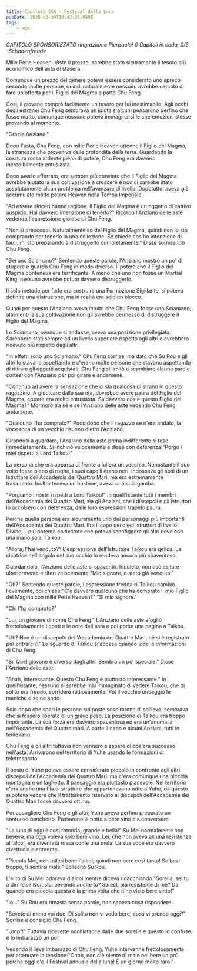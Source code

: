 ```yaml
---
title: Capitolo 566 – Festival della Luna
pubDate: 2025-03-20T10:43:25.099Z
tags:
    - mga
---
```



<em>CAPITOLO SPONSORIZZATO ringraziamo Pierpaolo!
0 Capitoli in coda, 0/3
-Schadenfreude</em>


Mille Perle Heaven. Visto il prezzo, sarebbe stato sicuramente il tesoro più economico dell'asta di stasera.


Comunque un prezzo del genere poteva essere considerato uno spreco secondo molte persone, quindi naturalmente nessuno avrebbe cercato di fare un'offerta per il Figlio del Magma a parte Chu Feng.


Così, il giovane comprò facilmente un tesoro per lui inestimabile. Agli occhi degli estranei Chu Feng sembrava un idiota e alcuni pensarono perfino che fosse matto, comunque nessuno poteva immaginarsi le che emozioni stesse provando al momento.


"Grazie Anziano."


Dopo l'asta, Chu Feng, con mille Perle Heaven ottenne il Figlio del Magma, la stranezza che proveniva dalle profondità della terra. Guardando la creatura rossa ardente piena di potere, Chu Feng era davvero incredibilmente entusiasta.


Dopo averlo afferrato, era sempre più convinto che il Figlio del Magma avrebbe aiutato la sua coltivazione a crescere e non ci sarebbe stato assolutamente alcun problema nell'avanzare di livello. Dopotutto, aveva già accumulato molto potere Heaven nella Tomba Imperiale.


"Ad essere sinceri hanno ragione. Il Figlio del Magma è un oggetto di cattivo auspicio. Hai davvero intenzione di tenerlo?" Ricordò l'Anziano delle aste vedendo l'espressione gioiosa di Chu Feng.


"Non si preoccupi. Naturalmente so del Figlio del Magma, quindi non lo sto comprando per tenerlo in una collezione. Se chiede cos'ho intenzione di farci, mi sto preparando a distruggerlo completamente." Disse sorridendo Chu Feng.


"Sei uno Sciamano?" Sentendo queste parole, l'Anziano mostrò un po' di stupore e guardò Chu Feng in modo diverso. Il potere che il Figlio del Magma conteneva era terrificante. A meno che uno non fosse un Martial King, nessuno avrebbe potuto davvero distruggerlo.


Il solo metodo per farlo era costruire una Formazione Sigillante, si poteva definire una distruzione, ma in realtà era solo un blocco.


Qundi per questo l'Anziano aveva intuito che Chu Feng fosse uno Sciamano, altrimenti la sua coltivazione non gli avrebbe permesso di distruggere il Figlio del Magma.


Lo Sciamano, ovunque si andasse, aveva una posizione privilegiata. Sarebbero stati sempre ad un livello superiore rispetto agli altri e avrebbero ricevuto più rispetto dagli altri.


"In effetti sono uno Sciamano." Chu Feng sorrise, ma dato che Su Rou e gli altri lo stavano aspettando e c'erano molte persone che stavano aspettando di ritirare gli oggetti acquistati, Chu Feng si limitò a scambiare alcune parole cortesi con l'Anziano per poi girare e andarsene.


"Continuo ad avere la sensazione che ci sia qualcosa di strano in questo ragazzino. A giudicare dalla sua età, dovrebbe avere paura del Figlio del Magma, eppure era molto entusiasta. Sa davvero cos'è questo Figlio del Magma?" Mormorò tra sé e sé l'Anziano delle aste vedendo Chu Feng andarsene.


"Qualcuno l'ha comprato?" Poco dopo che il ragazzo se n'era andato, la voce roca di un vecchio risuonò dietro l'Anziano.


Girandosi a guardare, l'Anziano delle aste prima indifferente si tese immediatamente. Si inchinò velocemente e disse con deferenza:"Porgo i miei rispetti a Lord Taikou!"


La persona che era apparsa di fronte a lui era un vecchio. Nonostante il suo volto fosse pieno di rughe, i suoi capelli erano neri. Indossava gli abiti di un Istruttore dell'Accademia dei Quattro Mari, ma era estremamente trasandato. Inoltre teneva un bastone, aveva una sola gamba.


"Porgiamo i nostri rispetti a Lord Taikou!" In quell'istante tutti i membri dell'Accademia dei Quattro Mari, sia gli Anziani, che i discepoli e gli istruttori lo accolsero con deferenza, dalle loro espressioni trapelò paura.


Perché quella persona era sicuramente uno dei personaggi più importanti dell'Accademia dei Quattro Mari. Era il capo dei dieci Istruttori di livello Divino, il più potente coltivatore che poteva sconfiggere gli altri nove con una mano sola, Taikou.


"Allora, l'hai venduto?" L'espressione dell'Istruttore Taikou era gelida. La cicatrice nell'angolo del suo occhio lo rendeva ancora più spaventoso.


Guardandolo, l'Anziano delle aste si spaventò. Inquieto, non osò esitare ulteriormente e riferì velocemente:"Mio signore, è stato già venduto."


"Oh?" Sentendo queste parole, l'espressione fredda di Taikou cambiò lievemente, poi chiese:"C'è davvero qualcuno che ha comprato il mio Figlio del Magma con mille Perle Heaven?"
"Sì mio signore."


"Chi l'ha comprato?"


"Lui, un giovane di nome Chu Feng." L'Anziano delle aste sfogliò frettolosamente i conti e le note dell'asta e poi porse una pagina a Taikou.


"Uh? Non è un discepolo dell'Accademia dei Quattro Mari, né si è registrato per entrarci?!" Lo sguardo di Taikou si accese quando vide le informazioni di Chu Feng.


"Sì. Quel giovane è diverso dagli altri. Sembra un po' speciale." Disse l'Anziano delle aste.


"Ahah, interessante. Questo Chu Feng è piuttosto interessante." In quell'istante, nessuno si sarebbe mai immaginato di vedere Taikou, che di solito era freddo, sorridere radiosamente. Poi il vecchio ondeggiò le maniche e se ne andò.


Solo dopo che sparì le persone sul posto sospirarono di sollievo, sembrava che si fossero liberate di un grave peso. La posizione di Taikou era troppo importante. La sua forza era davvero spaventosa ed era un'anomalia nell'Accademia dei Quattro mari. A parte il capo e alcuni Anziani, tutti lo temevano.


Chu Feng e gli altri tuttavia non vennero a sapere di cos'era successo nell'asta. Arrivarono nel territorio di Yuhe usando le formazioni di teletrasporto.


Il posto di Yuhe poteva essere considerato piccolo in confronto agli altri discepoli dell'Accademia dei Quattro Mari, ma c'era comunque una piccola montagna e un laghetto. Il paesaggio era piuttosto piacevole. Nel territorio c'era anche una fila di strutture che appartenevano tutte a Yuhe, da questo si poteva vedere che il trattamento riservato ai discepoli dell'Accademia dei Quattro Mari fosse davvero ottimo.


Per accogliere Chu Feng e gli altri, Yuhe aveva perfino preparato un sontuoso banchetto. Passarono la notte a bere vino e a conversare.


"La luna di oggi è così rotonda, grande e bella!" Su Mei normalmente non beveva, ma oggi voleva solo bere vino. Lei, che non aveva alcuna resistenza all'alcol, era diventata rossa come una mela. La sua voce era davvero civettuola e attraente.


"Piccola Mei, non tolleri bene l'alcol, quindi non bere così tanto! Se bevi troppo, ti sentirai male." Sollecitò Su Rou.


L'alito di Su Mei odorava d'alcol mentre diceva ridacchiando:"Sorella, sei tu a dirmelo? Non stai bevendo anche tu? Saresti più resistente di me? Da quando ero piccola questa è la prima volta che ti ho visto bere vinto!"


"Io..." Su Rou era rimasta senza parole, non sapeva cosa rispondere.


"Bevete di meno voi due. Di solito non vi vedo bere, cosa vi prende oggi?" Sorrise e consigliò Chu Feng.


"Umpf!" Tuttavia ricevette occhiatacce dalle due sorelle e questo lo confuse e lo imbarazzò un po'.


Vedendo il lieve imbarazzo di Chu Feng, Yuhe intervenne frettolosamente per attenuare la tensione:"Ohoh, non c'è niente di male nel bere un po' perché oggi c'è il Festival annuale della luna! È un giorno molto raro."
                                


                                



